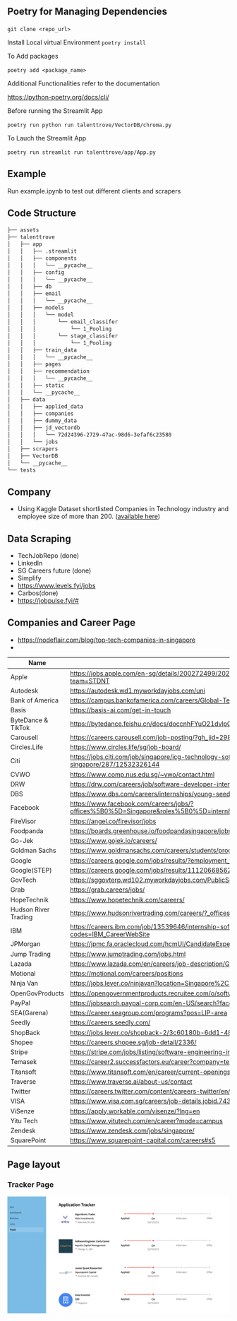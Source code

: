 ## Poetry for Managing Dependencies

`git clone <repo_url>`

Install Local virtual Environment
`poetry install`

To Add packages

`poetry add <package_name>`

Additional Functionalities refer to the documentation

https://python-poetry.org/docs/cli/

Before running the Streamlit App

`poetry run python run talenttrove/VectorDB/chroma.py`

To Lauch the Streamlit App

`poetry run streamlit run talenttrove/app/App.py`

## Example

Run example.ipynb to test out different clients and scrapers

## Code Structure

```
├── assets
├── talenttrove
│   ├── app
│   │   ├── .streamlit
│   │   ├── components
│   │   │   └── __pycache__
│   │   ├── config
│   │   │   └── __pycache__
│   │   ├── db
│   │   ├── email
│   │   │   └── __pycache__
│   │   ├── models
│   │   │   └── model
│   │   │       └── email_classifer
│   │   │           └── 1_Pooling
│   │   │       └── stage_classifer
│   │   │           └── 1_Pooling
│   │   ├── train_data
│   │   │   └── __pycache__
│   │   ├── pages
│   │   ├── recommendation
│   │   │   └── __pycache__
│   │   ├── static
│   │   └── __pycache__
│   ├── data
│   │   ├── applied_data
│   │   ├── companies
│   │   ├── dummy_data
│   │   ├── jd_vectordb
│   │   │   └── 72d24396-2729-47ac-98d6-3efaf6c23580
│   │   └── jobs
│   ├── scrapers
│   ├── VectorDB
│   └── __pycache__
└── tests
```

## Company

- Using Kaggle Dataset shortlisted Companies in Technology industry and employee size of more than 200. (<a href='https://github.com/caramel2001/TalentTrove/blob/main/talenttrove/data/companies/tech_companies.csv'>available here</a>)

## Data Scraping

- TechJobRepo (done)
- LinkedIn
- SG Careers future (done)
- Simplify
- https://www.levels.fyi/jobs
- Carbos(done)
- https://jobpulse.fyi/#

## Companies and Career Page

- https://nodeflair.com/blog/top-tech-companies-in-singapore
-

| Name                 | Career Page                                                                                                             |
| -------------------- | ----------------------------------------------------------------------------------------------------------------------- |
| Apple                | https://jobs.apple.com/en-sg/details/200272499/2022-apple-internship-information-systems-and-technology?team=STDNT      |
| Autodesk             | https://autodesk.wd1.myworkdayjobs.com/uni                                                                              |
| Bank of America      | https://campus.bankofamerica.com/careers/Global-Technology-Summer-Analyst-Program-APAC.html                             |
| Basis                | https://basis-ai.com/get-in-touch                                                                                       |
| ByteDance & TikTok   | https://bytedance.feishu.cn/docs/doccnhFYuO21dvlpC3ZVg4pTZ50#ruVHxU                                                     |
| Carousell            | https://careers.carousell.com/job-posting/?gh_jid=2980636                                                               |
| Circles.Life         | https://www.circles.life/sg/job-board/                                                                                  |
| Citi                 | https://jobs.citi.com/job/singapore/icg-technology-software-development-2022-summer-analyst-singapore/287/12532326144   |
| CVWO                 | https://www.comp.nus.edu.sg/~vwo/contact.html                                                                           |
| DRW                  | https://drw.com/careers/job/software-developer-intern-1933017/                                                          |
| DBS                  | https://www.dbs.com/careers/internships/young-seeder-internship                                                         |
| Facebook             | https://www.facebook.com/careers/jobs/?offices%5B0%5D=Singapore&roles%5B0%5D=intern&is_leadership=0&is_in_page=0        |
| FireVisor            | https://angel.co/firevisor/jobs                                                                                         |
| Foodpanda            | https://boards.greenhouse.io/foodpandasingapore/jobs/2399062                                                            |
| Go-Jek               | https://www.gojek.io/careers/                                                                                           |
| Goldman Sachs        | https://www.goldmansachs.com/careers/students/programs/asia-pacific/summer-analyst.html                                 |
| Google               | https://careers.google.com/jobs/results/?employment_type=INTERN&location=Singapore&q=                                   |
| Google(STEP)         | https://careers.google.com/jobs/results/111206685625721542/                                                             |
| GovTech              | https://sggovterp.wd102.myworkdayjobs.com/PublicServiceCareers/4/refreshFacet/318c8bb6f553100021d223d9780d30be          |
| Grab                 | https://grab.careers/jobs/                                                                                              |
| HopeTechnik          | https://www.hopetechnik.com/careers/                                                                                    |
| Hudson River Trading | https://www.hudsonrivertrading.com/careers/?_offices=Singapore                                                          |
| IBM                  | https://careers.ibm.com/job/13539646/internship-software-developer-jan-to-may-jun-singapore-sg/?codes=IBM_CareerWebSite |
| JPMorgan             | https://jpmc.fa.oraclecloud.com/hcmUI/CandidateExperience/en/sites/CX_1001/job/210141619                                |
| Jump Trading         | https://www.jumptrading.com/jobs.html                                                                                   |
| Lazada               | https://www.lazada.com/en/careers/job-description/GP655404/                                                             |
| Motional             | https://motional.com/careers/positions                                                                                  |
| Ninja Van            | https://jobs.lever.co/ninjavan?location=Singapore%2C%20Singapore&department=Tech&commitment=Internship                  |
| OpenGovProducts      | https://opengovernmentproducts.recruitee.com/o/software-engineering-intern                                              |
| PayPal               | https://jobsearch.paypal-corp.com/en-US/search?facetcountry=sg&location=Singapore&facetcategory=internship              |
| SEA(Garena)          | https://career.seagroup.com/programs?pos=LIP-area                                                                       |
| Seedly               | https://careers.seedly.com/                                                                                             |
| ShopBack             | https://jobs.lever.co/shopback-2/3c60180b-6dd1-48a6-9d0e-4edf80be1fc3                                                   |
| Shopee               | https://careers.shopee.sg/job-detail/2336/                                                                              |
| Stripe               | https://stripe.com/jobs/listing/software-engineering-intern/3368637                                                     |
| Temasek              | https://career2.successfactors.eu/career?company=temasekcapP2                                                           |
| Titansoft            | https://www.titansoft.com/en/career/current-openings?country=singapore&tag=3                                            |
| Traverse             | https://www.traverse.ai/about-us/contact                                                                                |
| Twitter              | https://careers.twitter.com/content/careers-twitter/en/jobs.html#location=careers-twitter%3Asr%2Foffice%2Fsingapore     |
| VISA                 | https://www.visa.com.sg/careers/job-details.jobid.743999766563075.deptid.1146810.html                                   |
| ViSenze              | https://apply.workable.com/visenze/?lng=en                                                                              |
| Yitu Tech            | https://www.yitutech.com/en/career?mode=campus                                                                          |
| Zendesk              | https://www.zendesk.com/jobs/singapore/                                                                                 |
| SquarePoint          | https://www.squarepoint-capital.com/careers#s5                                                                          |

## Page layout

### Tracker Page

<p align="center">
  <img src="assets/tracker_page.png" alt="Your image description">
</p>
